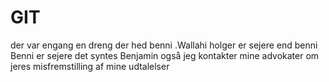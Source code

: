 # GIT
der var engang en dreng der hed benni
.Wallahi holger er sejere end benni
Benni er sejere det syntes Benjamin også
jeg kontakter mine advokater om jeres misfremstilling af mine udtalelser

